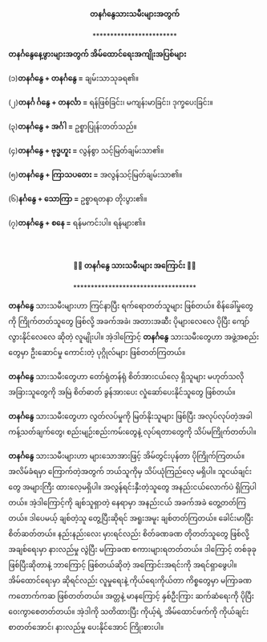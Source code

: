 <h4 style="text-align:center">တနင်္ဂနွေသားသမီးများအတွက်</h4>
<p style="text-align:center">************************</p>
<strong>တနင်္ဂနွေနေ့ဖွားများအတွက် အိမ်ထောင်ရေးအကျိုးအပြစ်များ</strong><br>
<br>
(၁)<strong>တနင်္ဂနွေ + တနင်္ဂနွေ =</strong> ချမ်းသာသုခရ၏။
<br><br>
(၂)<strong>တနင်္ဂ င်္ဂနွေ + တနင်္လာ =</strong> ရန်ဖြစ်ခြင်း၊ မကျန်းမာခြင်း၊ ဒုက္ခပေးခြင်း။
<br><br>
(၃)<strong>တနင်္ဂနွေ + အင်္ဂါ =</strong> ဥစ္စာပြုန်းတတ်သည်။
<br><br>
(၄)<strong>တနင်္ဂနွေ + ဗုဒ္ဓဟူး =</strong> လွန်စွာ သင့်မြတ်ချမ်းသာ၏။
<br><br>
(၅)<strong>တနင်္ဂနွေ + ကြာသပတေး =</strong> အလွန်သင့်မြတ်ချမ်းသာ၏။
<br><br>
(၆)<strong>နင်္ဂနွေ + သောကြာ =</strong> ဥစ္စာရတနာ တိုးပွား၏။ 
<br><br>
(၇)<strong>တနင်္ဂနွေ + စနေ =</strong> ရန်မကင်းပါ။ ရန်များ၏။
<br><br><br>


<h4 style="text-align:center">🐦‍🔥 တနင်္ဂနွေ သားသမီးများ အကြောင်း 🐦‍🔥</h4>
<p style="text-align:center">***********************************</p>

<strong>တနင်္ဂနွေ</strong> သားသမီးများဟာ ကြင်နာပြီး ရက်ရောတတ်သူများ ဖြစ်တယ်။ စိန်ခေါ်မှုတွေကို ကြိုက်တတ်သူတွေ ဖြစ်လို့ အခက်အခဲ၊ အတားအဆီး ပိုများလေလေ ပိုပြီး ကျော်လွားနိုင်လေလေ ဆိုတဲ့ လူမျိုးပါ။ အဲ့ဒါကြောင့် <strong>တနင်္ဂနွေ</strong> သားသမီးတွေဟာ အဖွဲ့အစည်းတွေမှာ ဦးဆောင်မှု ကောင်းတဲ့ ပုဂ္ဂိုလ်များ ဖြစ်တတ်ကြတယ်။ 
<br><br>
<strong>တနင်္ဂနွေ</strong> သားသမီးတွေဟာ တော်ရုံတန်ရုံ စိတ်အားငယ်လေ့ ရှိသူများ မဟုတ်သလို အခြားသူတွေကို အမြဲ စိတ်ဓာတ် ခွန်အားပေး လှုံဆော်ပေးနိုင်သူတွေ ဖြစ်တယ်။
<br><br>
<strong>တနင်္ဂနွေ</strong> သားသမီးတွေဟာ လွတ်လပ်မှုကို မြတ်နိုးသူများ ဖြစ်ပြီး အလုပ်လုပ်တဲ့အခါ ကန့်သတ်ချက်တွေ၊ စည်းမျဉ်းစည်းကမ်းတွေနဲ့ လုပ်ရတာတွေကို သိပ်မကြိုက်တတ်ပါ။
<br><br>
 <strong>တနင်္ဂနွေ</strong> သားသမီးများဟာ များသောအားဖြင့် အိမ်တွင်းပုန်တာ ပိုကြိုက်ကြတယ်။ အလိမ်ခံရမှာ ကြောက်တဲ့အတွက် ဘယ်သူကိုမှ သိပ်ယုံကြည်လေ့ မရှိပါ။ သူငယ်ချင်းတွေ အများကြီး ထားလေ့မရှိပါ။ အလွန်ရင်းနှီးတဲ့သူတွေ အနည်းငယ်လောက်ပဲ ရှိကြပါတယ်။ အဲ့ဒါကြောင့်ကို ချစ်သူရှာတဲ့ နေရာမှာ အနည်းငယ် အခက်အခဲ တွေ့တတ်ကြတယ်။ ဒါပေမယ့် ချစ်တဲ့သူ တွေ့ပြီးဆိုရင် အရူးအမူး ချစ်တတ်ကြတယ်။ ခေါင်းမာပြီး စိတ်ဆတ်တယ်။ နည်းနည်းလေး မှားရင်လည်း စိတ်ခဏခဏ တိုတတ်သူတွေ ဖြစ်လို့ အချစ်ရေးမှာ နားလည်မှု လွဲပြီး မကြာခဏ စကားများရတတ်တယ်။ ဒါကြောင့် တစ်ခုခု ဖြစ်ပြီးဆိုတာနဲ့ ဘာကြောင့် ဖြစ်တယ်ဆိုတဲ့ အကြောင်းအရင်းကို အရင်ရှာဖွေပါ။ အိမ်ထောင်ရေးမှာ ဆိုရင်လည်း လူမှုရေးနဲ့ ကိုယ်ရေးကိုယ်တာ ကိစ္စတွေမှာ မကြာခဏ ကတောက်ကဆ ဖြစ်တတ်တယ်။ အတ္တနဲ့ မာနကြောင့် နှစ်ဦးကြား ဆက်ဆံရေးကို ပိုပြီး ဝေးကွာစေတတ်တယ်။ အဲ့ဒါကို သတိထားပြီး ကိုယ့်ရဲ့ အိမ်ထောင်ဖက်ကို ကိုယ်ချင်းစာတတ်အောင်၊ နားလည်မှု ပေးနိုင်အောင် ကြိုးစားပါ။